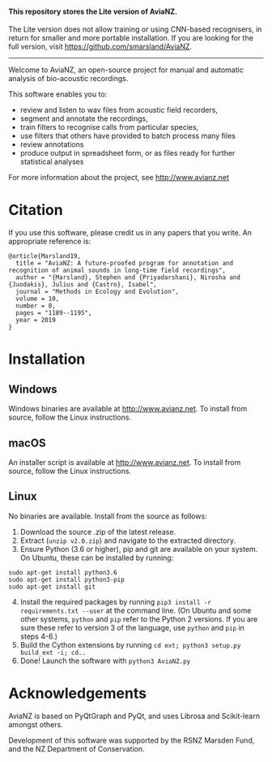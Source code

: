 #### This repository stores the Lite version of AviaNZ.

The Lite version does not allow training or using CNN-based recognisers, in return for smaller and more portable installation.
If you are looking for the full version, visit https://github.com/smarsland/AviaNZ.

-------

Welcome to AviaNZ, an open-source project for manual and automatic analysis of bio-acoustic recordings.

This software enables you to: 
* review and listen to wav files from acoustic field recorders, 
* segment and annotate the recordings, 
* train filters to recognise calls from particular species, 
* use filters that others have provided to batch process many files
* review annotations
* produce output in spreadsheet form, or as files ready for further statistical analyses

For more information about the project, see http://www.avianz.net

# Citation

If you use this software, please credit us in any papers that you write. An appropriate reference is:

```
@article{Marsland19,
  title = "AviaNZ: A future-proofed program for annotation and recognition of animal sounds in long-time field recordings",
  author = "{Marsland}, Stephen and {Priyadarshani}, Nirosha and {Juodakis}, Julius and {Castro}, Isabel",
  journal = "Methods in Ecology and Evolution",
  volume = 10,
  number = 8,
  pages = "1189--1195",
  year = 2019
}
```


# Installation

## Windows
Windows binaries are available at http://www.avianz.net.
To install from source, follow the Linux instructions.

## macOS
An installer script is available at http://www.avianz.net.
To install from source, follow the Linux instructions.

## Linux
No binaries are available. Install from the source as follows:
1. Download the source .zip of the latest release.
2. Extract (`unzip v2.0.zip`) and navigate to the extracted directory.
3. Ensure Python (3.6 or higher), pip and git are available on your system. On Ubuntu, these can be installed by running:  
```
sudo apt-get install python3.6
sudo apt-get install python3-pip
sudo apt-get install git
```
4. Install the required packages by running `pip3 install -r requirements.txt --user` at the command line. (On Ubuntu and some other systems, `python` and `pip` refer to the Python 2 versions. If you are sure these refer to version 3 of the language, use `python` and `pip` in steps 4-6.)  
5. Build the Cython extensions by running `cd ext; python3 setup.py build_ext -i; cd..`  
6. Done! Launch the software with `python3 AviaNZ.py`  

# Acknowledgements

AviaNZ is based on PyQtGraph and PyQt, and uses Librosa and Scikit-learn amongst others.

Development of this software was supported by the RSNZ Marsden Fund, and the NZ Department of Conservation.
